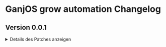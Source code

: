 # GanjOS grow automation Changelog

## Version 0.0.1
<details>
<summary> Details des Patches anzeigen </summary>

### Dashboards

### Automation

### Integrationen

</details>